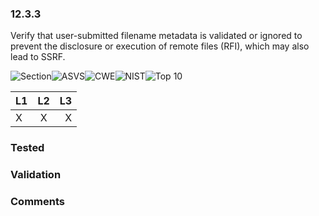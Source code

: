 ### 12.3.3 
Verify that user-submitted filename metadata is validated or ignored to prevent the disclosure or execution of remote files (RFI), which may also lead to SSRF.

![Section](https://img.shields.io/badge/V12-green.svg)![ASVS](https://img.shields.io/badge/ASVS-12.3.3-blue.svg)![CWE](https://img.shields.io/badge/CWE--red.svg)![NIST](https://img.shields.io/badge/NIST--important.svg)![Top 10](https://img.shields.io/badge/--lightgray.svg)

| L1| L2| L3|
| --|:--:|-:|
| X | X | X |

### Tested

### Validation

### Comments

        
